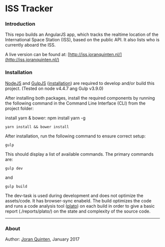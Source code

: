ISS Tracker
=======

### Introduction

This repo builds an AngularJS app, which tracks the realtime location of the International Space Station (ISS), based on the public API. It also lists who is currently aboard the ISS.

A live version can be found at: [http://iss.joranquinten.nl/](http://iss.joranquinten.nl/)

### Installation

[NodeJS](https://nodejs.org/) and [GulpJS](http://gulpjs.com/) ([installation](https://github.com/gulpjs/gulp/blob/master/docs/getting-started.md)) are required to develop and/or build this project. (Tested on node v4.4.7 ang Gulp v3.9.0)

After installing both packages, install the required components by running the following command in the Command Line Interface (CLI) from the project folder:

  install yarn & bower: npm install yarn -g

    yarn install && bower install

After installation, run the following command to ensure correct setup:

    gulp

This should display a list of available commands. The primary commands are:

    gulp dev

and

    gulp build

The dev-task is used during development and does not optimize the assets/code. It has browser-sync enabeld. The build optimizes the code and runs a code analysis tool ([plato](https://github.com/es-analysis/plato)) on each build in order to give a basic report (./reports/plato/) on the state and complexity of the source code.

---

### About

Author: [Joran Quinten](mailto:joran@joranquinten.nl), January 2017
